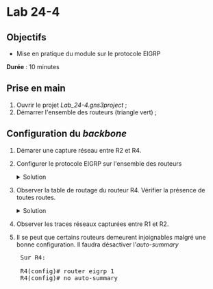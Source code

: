 Lab 24-4
===

## Objectifs
* Mise en pratique du module sur le protocole EIGRP

**Durée** : 10 minutes

## Prise en main
1. Ouvrir le projet _Lab_24-4.gns3project_ ;
3. Démarrer l'ensemble des routeurs (triangle vert) ;

## Configuration du _backbone_
1. Démarer une capture réseau entre R2 et R4.
2. Configurer le protocole EIGRP sur l'ensemble des routeurs
    <details>
    <summary>Solution</summary>

    <pre>
    Sur R4 :

    R4(config)# router eigrp 1
    R4(config-router)# eigrp router-id 172.20.0.4
    R4(config-router)# network 10.0.4.4 0.0.0.1
    R4(config-router)# network 10.0.4.6 0.0.0.1
    R4(config-router)# network 10.0.4.8 0.0.0.1
    R4(config-router)# network 10.0.4.10 0.0.0.1
    R4(config-router)# network 172.20.0.4 0.0.0.0
    </pre>
    </details>

 3. Observer la table de routage du routeur R4. Vérifier la présence de toutes routes.
    <details>
    <summary>Solution</summary>

    <pre>
    D   203.0.113.0/24 [90/435200] via 10.0.4.6, 00:00:23, Ethernet1/1
                        [90/435200] via 10.0.4.4, 00:00:23, Ethernet1/0
        172.20.0.0/16 is variably subnetted, 2 subnets, 2 masks
    D       172.20.0.0/16 is a summary, 00:00:23, Null0
    C       172.20.0.4/32 is directly connected, Loopback0
    D   198.51.100.0/24 [90/435200] via 10.0.4.11, 00:00:23, Ethernet1/3
                        [90/435200] via 10.0.4.9, 00:00:23, Ethernet1/2
        10.0.0.0/8 is variably subnetted, 9 subnets, 2 masks
    D       10.0.4.14/31 [90/307200] via 10.0.4.11, 00:00:23, Ethernet1/3
    D       10.0.4.12/31 [90/307200] via 10.0.4.9, 00:00:23, Ethernet1/2
    C       10.0.4.10/31 is directly connected, Ethernet1/3
    C       10.0.4.8/31 is directly connected, Ethernet1/2
    C       10.0.4.6/31 is directly connected, Ethernet1/1
    C       10.0.4.4/31 is directly connected, Ethernet1/0
    D       10.0.0.0/8 is a summary, 00:00:25, Null0
    D       10.0.4.2/31 [90/307200] via 10.0.4.6, 00:00:23, Ethernet1/1
    D       10.0.4.0/31 [90/307200] via 10.0.4.4, 00:00:23, Ethernet1/0
    </pre>
    </details>
4. Observer les traces réseaux capturées entre R1 et R2.
5. Il se peut que certains routeurs demeurent injoignables malgré une bonne configuration. Il faudra désactiver l'<em>auto-summary</em>
    <pre>
    Sur R4:

    R4(config)# router eigrp 1
    R4(config)# no auto-summary 
    </pre>